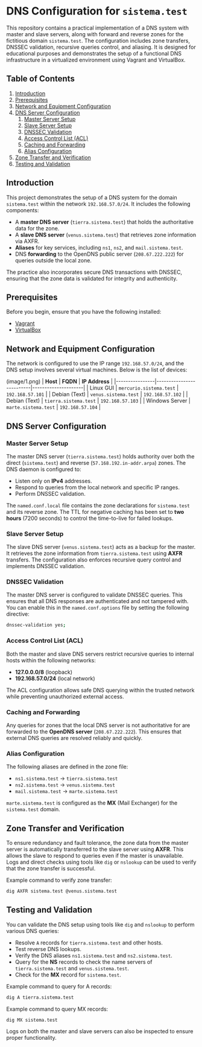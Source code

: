 # DNS Configuration for `sistema.test`

This repository contains a practical implementation of a DNS system with master and slave servers, along with forward and reverse zones for the fictitious domain `sistema.test`. The configuration includes zone transfers, DNSSEC validation, recursive queries control, and aliasing. It is designed for educational purposes and demonstrates the setup of a functional DNS infrastructure in a virtualized environment using Vagrant and VirtualBox.

## Table of Contents
1. [Introduction](#introduction)
2. [Prerequisites](#prerequisites)
3. [Network and Equipment Configuration](#network-and-equipment-configuration)
4. [DNS Server Configuration](#dns-server-configuration)
    1. [Master Server Setup](#master-server-setup)
    2. [Slave Server Setup](#slave-server-setup)
    3. [DNSSEC Validation](#dnssec-validation)
    4. [Access Control List (ACL)](#access-control-list-acl)
    5. [Caching and Forwarding](#caching-and-forwarding)
    6. [Alias Configuration](#alias-configuration)
5. [Zone Transfer and Verification](#zone-transfer-and-verification)
6. [Testing and Validation](#testing-and-validation)

## Introduction

This project demonstrates the setup of a DNS system for the domain `sistema.test` within the network `192.168.57.0/24`. It includes the following components:
- A **master DNS server** (`tierra.sistema.test`) that holds the authoritative data for the zone.
- A **slave DNS server** (`venus.sistema.test`) that retrieves zone information via AXFR.
- **Aliases** for key services, including `ns1`, `ns2`, and `mail.sistema.test`.
- DNS **forwarding** to the OpenDNS public server (`208.67.222.222`) for queries outside the local zone.

The practice also incorporates secure DNS transactions with DNSSEC, ensuring that the zone data is validated for integrity and authenticity.

## Prerequisites

Before you begin, ensure that you have the following installed:
- [Vagrant](https://www.vagrantup.com/)
- [VirtualBox](https://www.virtualbox.org/)

## Network and Equipment Configuration

The network is configured to use the IP range `192.168.57.0/24`, and the DNS setup involves several virtual machines. Below is the list of devices:

(image/1.png)
| **Host**       | **FQDN**                 | **IP Address**      |
|----------------|--------------------------|---------------------|
| Linux GUI      | `mercurio.sistema.test`   | `192.168.57.101`    |
| Debian (Text)  | `venus.sistema.test`      | `192.168.57.102`    |
| Debian (Text)  | `tierra.sistema.test`     | `192.168.57.103`    |
| Windows Server | `marte.sistema.test`      | `192.168.57.104`    |

## DNS Server Configuration

### Master Server Setup

The master DNS server (`tierra.sistema.test`) holds authority over both the direct (`sistema.test`) and reverse (`57.168.192.in-addr.arpa`) zones. The DNS daemon is configured to:
- Listen only on **IPv4** addresses.
- Respond to queries from the local network and specific IP ranges.
- Perform DNSSEC validation.

The `named.conf.local` file contains the zone declarations for `sistema.test` and its reverse zone. The TTL for negative caching has been set to **two hours** (7200 seconds) to control the time-to-live for failed lookups.

### Slave Server Setup

The slave DNS server (`venus.sistema.test`) acts as a backup for the master. It retrieves the zone information from `tierra.sistema.test` using **AXFR** transfers. The configuration also enforces recursive query control and implements DNSSEC validation.

### DNSSEC Validation

The master DNS server is configured to validate DNSSEC queries. This ensures that all DNS responses are authenticated and not tampered with. You can enable this in the `named.conf.options` file by setting the following directive:

```bash
dnssec-validation yes;
```

### Access Control List (ACL)

Both the master and slave DNS servers restrict recursive queries to internal hosts within the following networks:
- **127.0.0.0/8** (loopback)
- **192.168.57.0/24** (local network)

The ACL configuration allows safe DNS querying within the trusted network while preventing unauthorized external access.

### Caching and Forwarding

Any queries for zones that the local DNS server is not authoritative for are forwarded to the **OpenDNS server** (`208.67.222.222`). This ensures that external DNS queries are resolved reliably and quickly.

### Alias Configuration

The following aliases are defined in the zone file:
- `ns1.sistema.test` → `tierra.sistema.test`
- `ns2.sistema.test` → `venus.sistema.test`
- `mail.sistema.test` → `marte.sistema.test`

`marte.sistema.test` is configured as the **MX** (Mail Exchanger) for the `sistema.test` domain.

## Zone Transfer and Verification

To ensure redundancy and fault tolerance, the zone data from the master server is automatically transferred to the slave server using **AXFR**. This allows the slave to respond to queries even if the master is unavailable. Logs and direct checks using tools like `dig` or `nslookup` can be used to verify that the zone transfer is successful.

Example command to verify zone transfer:

```bash
dig AXFR sistema.test @venus.sistema.test
```

## Testing and Validation

You can validate the DNS setup using tools like `dig` and `nslookup` to perform various DNS queries:

- Resolve `A` records for `tierra.sistema.test` and other hosts.
- Test reverse DNS lookups.
- Verify the DNS aliases `ns1.sistema.test` and `ns2.sistema.test`.
- Query for the **NS** records to check the name servers of `tierra.sistema.test` and `venus.sistema.test`.
- Check for the **MX** record for `sistema.test`.

Example command to query for A records:

```bash
dig A tierra.sistema.test
```

Example command to query MX records:

```bash
dig MX sistema.test
```

Logs on both the master and slave servers can also be inspected to ensure proper functionality.
